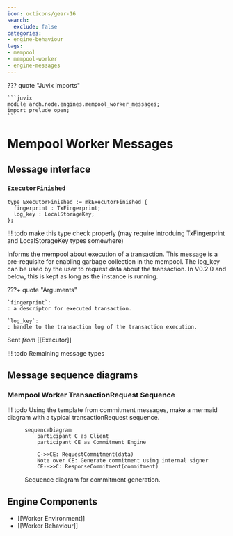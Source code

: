 ```yaml
---
icon: octicons/gear-16
search:
  exclude: false
categories:
- engine-behaviour
tags:
- mempool
- mempool-worker
- engine-messages
---
```


??? quote "Juvix imports"

    ```juvix
    module arch.node.engines.mempool_worker_messages;
    import prelude open;
    ```

# Mempool Worker Messages

## Message interface

### `ExecutorFinished`

```juvix
type ExecutorFinished := mkExecutorFinished {
  fingerprint : TxFingerprint;
  log_key : LocalStorageKey;
};
```
!!! todo
    make this type check properly (may require introduing TxFingerprint and LocalStorageKey types somewhere)

Informs the mempool about execution of a transaction.
This message is a pre-requisite for enabling garbage collection in the mempool.
The log_key can be used by the user to request data about the transaction.
In V0.2.0 and below, this is kept as long as the instance is running.

???+ quote "Arguments"

    `fingerprint`:
    : a descriptor for executed transaction.

    `log_key`:
    : handle to the transaction log of the transaction execution.



Sent _from_ [[Executor]]

!!! todo
    Remaining message types

## Message sequence diagrams

### Mempool Worker TransactionRequest Sequence
!!! todo
    Using the template from commitment messages, make a mermaid diagram with a typical transactionRequest sequence.

<!-- --8<-- [start:message-sequence-diagram] -->
<figure markdown="span">

```mermaid
sequenceDiagram
    participant C as Client
    participant CE as Commitment Engine

    C->>CE: RequestCommitment(data)
    Note over CE: Generate commitment using internal signer
    CE-->>C: ResponseCommitment(commitment)
```

<figcaption markdown="span">
Sequence diagram for commitment generation.
</figcaption>
</figure>
<!-- --8<-- [end:message-sequence-diagram] -->

## Engine Components

- [[Worker Environment]]
- [[Worker Behaviour]]
